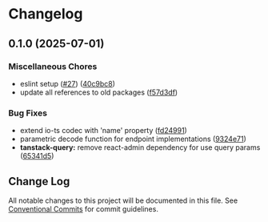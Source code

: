 # Changelog

## 0.1.0 (2025-07-01)


### Miscellaneous Chores

* eslint setup ([#27](https://github.com/ascariandrea/ts-endpoint/issues/27)) ([40c9bc8](https://github.com/ascariandrea/ts-endpoint/commit/40c9bc8c5b3064a934da2b2ef8997fe3a14679b6))
* update all references to old packages ([f57d3df](https://github.com/ascariandrea/ts-endpoint/commit/f57d3dfd94ace1b7748145c281f015f93eb462dd))


### Bug Fixes

* extend io-ts codec with 'name' property ([fd24991](https://github.com/ascariandrea/ts-endpoint/commit/fd24991cd38c83206a49b1ce7d998bda3ba8d399))
* parametric decode function for endpoint implementations ([9324e71](https://github.com/ascariandrea/ts-endpoint/commit/9324e719ebc0c4b5379f6e1afeda00a08dcd104b))
* **tanstack-query:** remove react-admin dependency for use query params ([65341d5](https://github.com/ascariandrea/ts-endpoint/commit/65341d5e7e0d02dfc391478bdc9713952a1aaac8))

## Change Log

All notable changes to this project will be documented in this file.
See [Conventional Commits](https://conventionalcommits.org) for commit guidelines.
